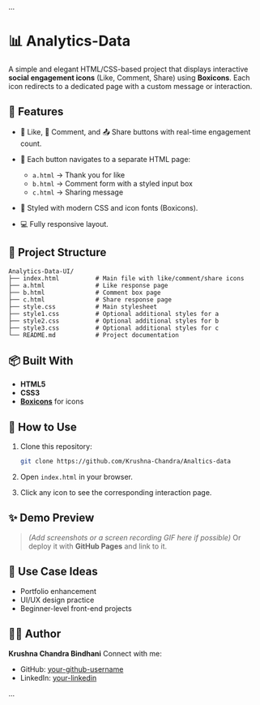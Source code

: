 ...

# 📊 Analytics-Data

A simple and elegant HTML/CSS-based project that displays interactive **social engagement icons** (Like, Comment, Share) using **Boxicons**. Each icon redirects to a dedicated page with a custom message or interaction.

## 🚀 Features

* 🔴 Like, 💬 Comment, and 📤 Share buttons with real-time engagement count.
* 📄 Each button navigates to a separate HTML page:

  * `a.html` → Thank you for like
  * `b.html` → Comment form with a styled input box
  * `c.html` → Sharing message
* 🎨 Styled with modern CSS and icon fonts (Boxicons).
* 💻 Fully responsive layout.

## 📁 Project Structure

```
Analytics-Data-UI/
├── index.html          # Main file with like/comment/share icons
├── a.html              # Like response page
├── b.html              # Comment box page
├── c.html              # Share response page
├── style.css           # Main stylesheet
├── style1.css          # Optional additional styles for a
├── style2.css          # Optional additional styles for b
├── style3.css          # Optional additional styles for c
└── README.md           # Project documentation
```

## 📦 Built With

* **HTML5**
* **CSS3**
* **[Boxicons](https://boxicons.com/)** for icons

## 🎯 How to Use

1. Clone this repository:

   ```bash
   git clone https://github.com/Krushna-Chandra/Analtics-data
   ```
2. Open `index.html` in your browser.
3. Click any icon to see the corresponding interaction page.

## ✨ Demo Preview

> *(Add screenshots or a screen recording GIF here if possible)*
> Or deploy it with **GitHub Pages** and link to it.

## 📌 Use Case Ideas

* Portfolio enhancement
* UI/UX design practice
* Beginner-level front-end projects

## 🧑‍💻 Author

**Krushna Chandra Bindhani**
Connect with me:

* GitHub: [your-github-username](https://github.com/Krushna-Chandra)
* LinkedIn: [your-linkedin](www.linkedin.com/in/krushna-chandra-bindhani-1b1342275)

...
